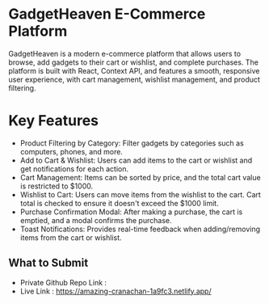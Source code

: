 # GadgetHeaven E-Commerce Platform

GadgetHeaven is a modern e-commerce platform that allows users to browse, add gadgets to their cart or wishlist, and complete purchases. The platform is built with React, Context API, and features a smooth, responsive user experience, with cart management, wishlist management, and product filtering.

# Key Features

- Product Filtering by Category: Filter gadgets by categories such as computers, phones, and more.
- Add to Cart & Wishlist: Users can add items to the cart or wishlist and get notifications for each action.
- Cart Management: Items can be sorted by price, and the total cart value is restricted to $1000.
- Wishlist to Cart: Users can move items from the wishlist to the cart. Cart total is checked to ensure it doesn't exceed the $1000 limit.
- Purchase Confirmation Modal: After making a purchase, the cart is emptied, and a modal confirms the purchase.
- Toast Notifications: Provides real-time feedback when adding/removing items from the cart or wishlist.

## What to Submit

-  Private Github Repo Link : 
-  Live Link : https://amazing-cranachan-1a9fc3.netlify.app/
